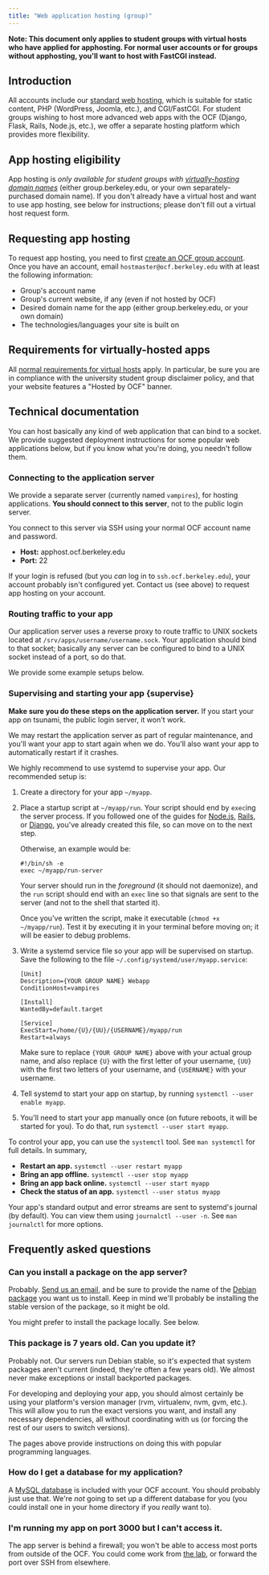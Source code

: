 ```yaml
---
title: "Web application hosting (group)"
---
```


**Note: This document only applies to student groups with virtual hosts who
have applied for apphosting. For normal user accounts or for groups without
apphosting, you'll want to host with FastCGI instead.**

## Introduction

All accounts include our [standard web hosting](/docs/services/web), which is
suitable for static content, PHP (WordPress, Joomla, etc.), and CGI/FastCGI.
For student groups wishing to host more advanced web apps with the OCF (Django,
Flask, Rails, Node.js, etc.), we offer a separate hosting platform which
provides more flexibility.

## App hosting eligibility

App hosting is _only available for student groups with [virtually-hosting domain names](/docs/services/vhost)_ (either group.berkeley.edu, or your own
separately-purchased domain name). If you don't already have a virtual host and
want to use app hosting, see below for instructions; please don't fill out a
virtual host request form.

## Requesting app hosting

To request app hosting, you need to first [create an OCF group account](/docs/membership). Once you have an account, email `hostmaster@ocf.berkeley.edu`
with at least the following information:

- Group's account name
- Group's current website, if any (even if not hosted by OCF)
- Desired domain name for the app (either group.berkeley.edu, or your own
  domain)
- The technologies/languages your site is built on

## Requirements for virtually-hosted apps

All [normal requirements for virtual hosts](/docs/services/vhost) apply. In
particular, be sure you are in compliance with the university student group
disclaimer policy, and that your website features a "Hosted by OCF" banner.

## Technical documentation

You can host basically any kind of web application that can bind to a socket.
We provide suggested deployment instructions for some popular web applications
below, but if you know what you're doing, you needn't follow them.

### Connecting to the application server

We provide a separate server (currently named `vampires`), for hosting
applications. **You should connect to this server**, not to the public login
server.

You connect to this server via SSH using your normal OCF account name and
password.

- **Host:** apphost.ocf.berkeley.edu
- **Port:** 22

If your login is refused (but you _can_ log in to `ssh.ocf.berkeley.edu`), your
account probably isn't configured yet. Contact us (see above) to request app
hosting on your account.

### Routing traffic to your app

Our application server uses a reverse proxy to route traffic to UNIX sockets
located at `/srv/apps/username/username.sock`. Your application should bind to
that socket; basically any server can be configured to bind to a UNIX socket
instead of a port, so do that.

We provide some example setups below.

### Supervising and starting your app {supervise}

**Make sure you do these steps on the application server.** If you start your
app on tsunami, the public login server, it won't work.

We may restart the application server as part of regular maintenance, and
you'll want your app to start again when we do. You'll also want your app to
automatically restart if it crashes.

We highly recommend to use systemd to supervise your app. Our recommended setup
is:

1.  Create a directory for your app `~/myapp`.

2.  Place a startup script at `~/myapp/run`. Your script should end by `exec`ing
    the server process. If you followed one of the guides for [Node.js](/docs/services/webapps/nodejs), [Rails](/docs/services/webapps/rails), or
    [Django](/docs/services/webapps/python), you've already created this file, so
    can move on to the next step.

    Otherwise, an example would be:

        #!/bin/sh -e
        exec ~/myapp/run-server

    Your server should run in the _foreground_ (it should not daemonize), and
    the `run` script should end with an `exec` line so that signals are sent to
    the server (and not to the shell that started it).

    Once you've written the script, make it executable (`chmod +x ~/myapp/run`).
    Test it by executing it in your terminal before moving on; it will be easier
    to debug problems.

3.  Write a systemd service file so your app will be supervised on startup. Save
    the following to the file `~/.config/systemd/user/myapp.service`:

        [Unit]
        Description={YOUR GROUP NAME} Webapp
        ConditionHost=vampires

        [Install]
        WantedBy=default.target

        [Service]
        ExecStart=/home/{U}/{UU}/{USERNAME}/myapp/run
        Restart=always

    Make sure to replace `{YOUR GROUP NAME}` above with your actual group name,
    and also replace `{U}` with the first letter of your username, `{UU}` with
    the first two letters of your username, and `{USERNAME}` with your username.

4.  Tell systemd to start your app on startup, by running `systemctl --user enable myapp`.

5.  You'll need to start your app manually once (on future reboots, it will be
    started for you). To do that, run `systemctl --user start myapp`.

To control your app, you can use the `systemctl` tool. See `man systemctl` for
full details. In summary,

- **Restart an app.** `systemctl --user restart myapp`
- **Bring an app offline.** `systemctl --user stop myapp`
- **Bring an app back online.** `systemctl --user start myapp`
- **Check the status of an app.** `systemctl --user status myapp`

Your app's standard output and error streams are sent to systemd's journal (by
default). You can view them using `journalctl --user -n`. See `man journalctl`
for more options.

## Frequently asked questions

### Can you install a package on the app server?

Probably. [Send us an email](/docs/contact), and be sure to provide the name of
the [Debian package][dpkg] you want us to install. Keep in mind we'll probably
be installing the stable version of the package, so it might be old.

You might prefer to install the package locally. See below.

### This package is 7 years old. Can you update it?

Probably not. Our servers run Debian stable, so it's expected that system
packages aren't current (indeed, they're often a few years old). We almost
never make exceptions or install backported packages.

For developing and deploying your app, you should almost certainly be using
your platform's version manager (rvm, virtualenv, nvm, gvm, etc.). This will
allow you to run the exact versions you want, and install any necessary
dependencies, all without coordinating with us (or forcing the rest of our
users to switch versions).

The pages above provide instructions on doing this with popular programming
languages.

### How do I get a database for my application?

A [MySQL database](/docs/services/mysql) is included with your OCF account. You
should probably just use that. We're _not_ going to set up a different database
for you (you could install one in your home directory if you _really_ want to).

### I'm running my app on port 3000 but I can't access it.

The app server is behind a firewall; you won't be able to access most ports
from outside of the OCF. You could come work from [the lab](/docs/services/lab),
or forward the port over SSH from elsewhere.

[dpkg]: https://www.debian.org/distrib/packages#search_packages
